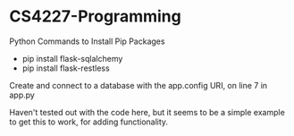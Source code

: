 # CS4227-Programming

Python Commands to Install Pip Packages
* pip install flask-sqlalchemy
* pip install flask-restless

Create and connect to a database with the app.config URI, on line 7 in app.py

Haven't tested out with the code here, but it seems to be a simple example to get this to work, for adding functionality.
